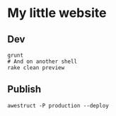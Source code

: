 # My little website

## Dev

```shell
grunt
# And on another shell
rake clean preview
```

## Publish

```shell
awestruct -P production --deploy
```
